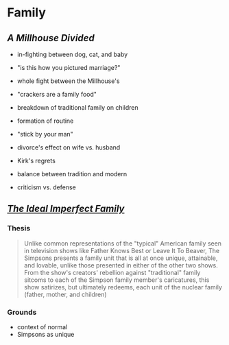 # Family

## _A Millhouse Divided_

- in-fighting between dog, cat, and baby
- "is this how you pictured marriage?"
- whole fight between the Millhouse's
- "crackers are a family food"
- breakdown of traditional family on children
- formation of routine
- "stick by your man"
- divorce's effect on wife vs. husband
- Kirk's regrets

- balance between tradition and modern
- criticism vs. defense

## [_The Ideal Imperfect Family_](http://www.snpp.com/other/papers/ea.paper.html)

### Thesis

> Unlike common representations of the "typical" American family seen in television shows like Father Knows Best or Leave It To Beaver, The Simpsons presents a family unit that is all at once unique, attainable, and lovable, unlike those presented in either of the other two shows. From the show's creators' rebellion against "traditional" family sitcoms to each of the Simpson family member's caricatures, this show satirizes, but ultimately redeems, each unit of the nuclear family (father, mother, and children)

### Grounds

- context of normal
- Simpsons as unique


